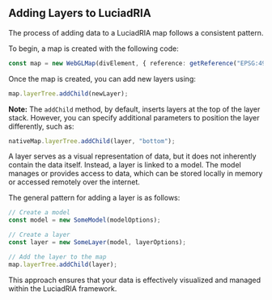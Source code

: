 ## Adding Layers to LuciadRIA

The process of adding data to a LuciadRIA map follows a consistent pattern.

To begin, a map is created with the following code:

```typescript
const map = new WebGLMap(divElement, { reference: getReference("EPSG:4978") });
```

Once the map is created, you can add new layers using:

```typescript
map.layerTree.addChild(newLayer);
```

**Note:** The `addChild` method, by default, inserts layers at the top of the layer stack. However, you can specify additional parameters to position the layer differently, such as:

```typescript
nativeMap.layerTree.addChild(layer, "bottom");
```

A layer serves as a visual representation of data, but it does not inherently contain the data itself. Instead, a layer is linked to a model. The model manages or provides access to data, which can be stored locally in memory or accessed remotely over the internet.

The general pattern for adding a layer is as follows:

```typescript
// Create a model
const model = new SomeModel(modelOptions);

// Create a layer
const layer = new SomeLayer(model, layerOptions);

// Add the layer to the map
map.layerTree.addChild(layer);
```

This approach ensures that your data is effectively visualized and managed within the LuciadRIA framework.
